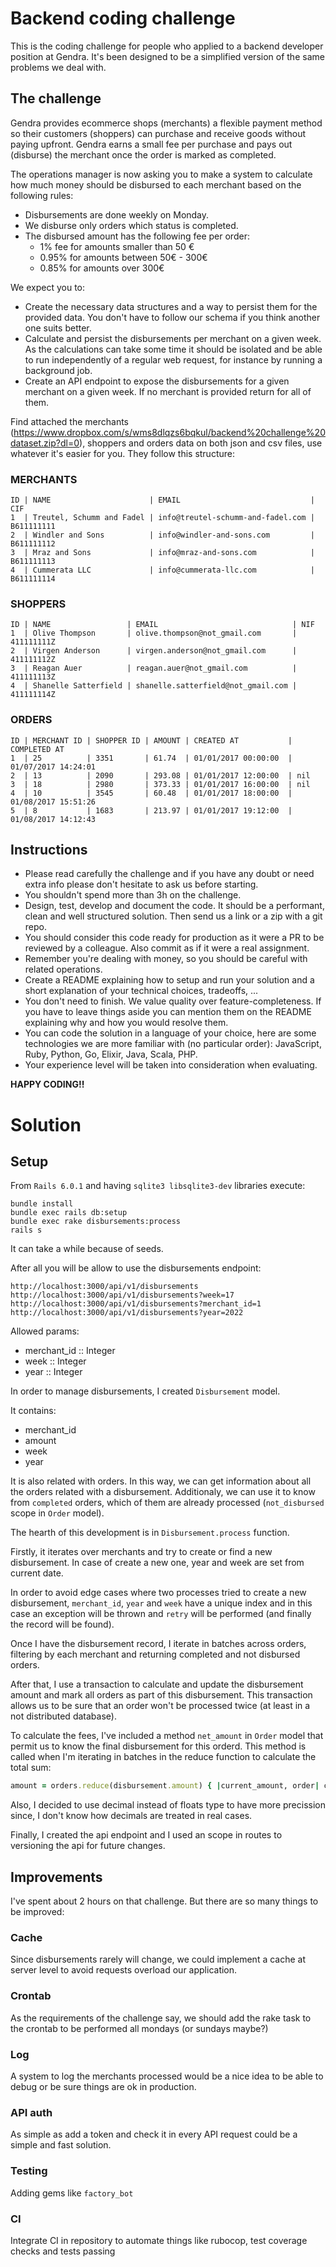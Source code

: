 # Backend coding challenge
This is the coding challenge for people who applied to a backend developer position at Gendra. It's been designed to be a simplified version of the same problems we deal with.

## The challenge
Gendra provides ecommerce shops (merchants) a flexible payment method so their customers (shoppers) can purchase and receive goods without paying upfront. 
Gendra earns a small fee per purchase and pays out (disburse) the merchant once the order is marked as completed.

The operations manager is now asking you to make a system to calculate how much money should be disbursed to each merchant based on the following rules:

* Disbursements are done weekly on Monday.
* We disburse only orders which status is completed.
* The disbursed amount has the following fee per order:
  * 1% fee for amounts smaller than 50 €
  * 0.95% for amounts between 50€ - 300€
  * 0.85% for amounts over 300€

We expect you to:

* Create the necessary data structures and a way to persist them for the provided data. You don't have to follow our schema if you think another one suits better.
* Calculate and persist the disbursements per merchant on a given week. As the calculations can take some time it should be isolated and be able to run independently of a regular web request, for instance by running a background job.
* Create an API endpoint to expose the disbursements for a given merchant on a given week. If no merchant is provided return for all of them.

Find attached the merchants (https://www.dropbox.com/s/wms8dlqzs6bqkul/backend%20challenge%20dataset.zip?dl=0), shoppers and orders data on both json and csv files, use whatever it's easier for you. They follow this structure:

### MERCHANTS

```
ID | NAME                      | EMAIL                             | CIF
1  | Treutel, Schumm and Fadel | info@treutel-schumm-and-fadel.com | B611111111
2  | Windler and Sons          | info@windler-and-sons.com         | B611111112
3  | Mraz and Sons             | info@mraz-and-sons.com            | B611111113
4  | Cummerata LLC             | info@cummerata-llc.com            | B611111114
```

### SHOPPERS

```
ID | NAME                 | EMAIL                              | NIF
1  | Olive Thompson       | olive.thompson@not_gmail.com       | 411111111Z
2  | Virgen Anderson      | virgen.anderson@not_gmail.com      | 411111112Z
3  | Reagan Auer          | reagan.auer@not_gmail.com          | 411111113Z
4  | Shanelle Satterfield | shanelle.satterfield@not_gmail.com | 411111114Z
```

### ORDERS

```
ID | MERCHANT ID | SHOPPER ID | AMOUNT | CREATED AT           | COMPLETED AT
1  | 25          | 3351       | 61.74  | 01/01/2017 00:00:00  | 01/07/2017 14:24:01
2  | 13          | 2090       | 293.08 | 01/01/2017 12:00:00  | nil
3  | 18          | 2980       | 373.33 | 01/01/2017 16:00:00  | nil
4  | 10          | 3545       | 60.48  | 01/01/2017 18:00:00  | 01/08/2017 15:51:26
5  | 8           | 1683       | 213.97 | 01/01/2017 19:12:00  | 01/08/2017 14:12:43
```

## Instructions
* Please read carefully the challenge and if you have any doubt or need extra info please don't hesitate to ask us before starting.
* You shouldn't spend more than 3h on the challenge.
* Design, test, develop and document the code. It should be a performant, clean and well structured solution. Then send us a link or a zip with a git repo.
* You should consider this code ready for production as it were a PR to be reviewed by a colleague. Also commit as if it were a real assignment.
* Remember you're dealing with money, so you should be careful with related operations.
* Create a README explaining how to setup and run your solution and a short explanation of your technical choices, tradeoffs, ...
* You don't need to finish. We value quality over feature-completeness. If you have to leave things aside you can mention them on the README explaining why and how you would resolve them.
* You can code the solution in a language of your choice, here are some technologies we are more familiar with (no particular order): JavaScript, Ruby, Python, Go, Elixir, Java, Scala, PHP.
* Your experience level will be taken into consideration when evaluating.

**HAPPY CODING!!**


# Solution

## Setup

From `Rails 6.0.1` and having `sqlite3 libsqlite3-dev` libraries execute:

```shell
bundle install
bundle exec rails db:setup
bundle exec rake disbursements:process
rails s
```
It can take a while because of seeds.

After all you will be allow to use the disbursements endpoint: 

```
http://localhost:3000/api/v1/disbursements
http://localhost:3000/api/v1/disbursements?week=17
http://localhost:3000/api/v1/disbursements?merchant_id=1
http://localhost:3000/api/v1/disbursements?year=2022

```

Allowed params:
* merchant_id :: Integer
* week :: Integer
* year :: Integer 



In order to manage disbursements, I created `Disbursement` model.

It contains:
* merchant_id
* amount
* week
* year

It is also related with orders. In this way, we can get information about all the orders related with a disbursement. Additionaly, we can use it to know from `completed` orders, which of them are already processed (`not_disbursed` scope in `Order` model).

The hearth of this development is in `Disbursement.process` function.

Firstly, it iterates over merchants and try to create or find a new disbursement. In case of create a new one, year and week are set from current date.

In order to avoid edge cases where two processes tried to create a new disbursement, `merchant_id`, `year` and `week` have a unique index and in this case an exception will be thrown and `retry` will be performed (and finally the record will be found).

Once I have the disbursement record, I iterate in batches across orders, filtering by each merchant and returning completed and not disbursed orders.

After that, I use a transaction to calculate and update the disbursement amount and mark all orders as part of this disbursement. This transaction allows us to be sure that an order won't be processed twice (at least in a not distributed database).

To calculate the fees, I've included a method `net_amount` in `Order` model that permit us to know the final disbursement for this orderd. This method is called when I'm iterating in batches in the reduce function to calculate the total sum:

```ruby
amount = orders.reduce(disbursement.amount) { |current_amount, order| current_amount + order.net_amount }
```

Also, I decided to use decimal instead of floats type to have more precission since, I don't know how decimals are treated in real cases.

Finally, I created the api endpoint and I used an scope in routes to versioning the api for future changes.

## Improvements

I've spent about 2 hours on that challenge. But there are so many things to be improved:

### Cache

Since disbursements rarely will change, we could implement a cache at server level to avoid requests overload our application.

### Crontab

As the requirements of the challenge say, we should add the rake task to the crontab to be performed all mondays (or sundays maybe?)

### Log

A system to log the merchants processed would be a nice idea to be able to debug or be sure things are ok in production.

### API auth

As simple as add a token and check it in every API request could be a simple and fast solution.

### Testing

Adding gems like `factory_bot`

### CI

Integrate CI in repository to automate things like rubocop, test coverage checks and tests passing

